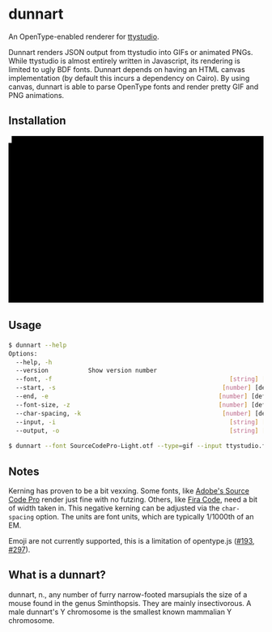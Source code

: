 dunnart
=======

An OpenType-enabled renderer for [ttystudio](https://github.com/chjj/ttystudio).

Dunnart renders JSON output from ttystudio into GIFs or animated PNGs.  While ttystudio is almost entirely written in Javascript, its
rendering is limited to ugly BDF fonts.  Dunnart depends on having an HTML canvas implementation (by default this incurs a dependency on Cairo).  By using canvas, dunnart is able to parse OpenType fonts and render pretty GIF and PNG animations.

## Installation
![dunnart](https://raw.githubusercontent.com/inferiorhumanorgans/dunnart/master/img/dunnart-install.png)

## Usage

``` bash
$ dunnart --help
Options:
  --help, -h                                                           [boolean]
  --version           Show version number                              [boolean]
  --font, -f                                                 [string] [required]
  --start, -s                                              [number] [default: 0]
  --end, -e                                               [number] [default: -1]
  --font-size, -z                                         [number] [default: 20]
  --char-spacing, -k                                       [number] [default: 0]
  --input, -i                                                [string] [required]
  --output, -o                                               [string] [required]
```

``` bash
$ dunnart --font SourceCodePro-Light.otf --type=gif --input ttystudio.frames.json --output fancy.gif
```

## Notes
Kerning has proven to be a bit vexxing.  Some fonts, like [Adobe's Source Code Pro](https://github.com/adobe-fonts/source-code-pro) render just fine with no futzing.  Others, like [Fira Code](https://github.com/tonsky/FiraCode), need a bit of width taken in.  This negative kerning can be adjusted via the `char-spacing` option.  The units are font units, which are typically 1/1000th of an EM.

Emoji are not currently supported, this is a limitation of opentype.js ([#193](https://github.com/nodebox/opentype.js/issues/193), [#297](https://github.com/nodebox/opentype.js/pulls/297)).

## What is a dunnart?
dunnart, n., any number of furry narrow-footed marsupials the size of a mouse found in the genus Sminthopsis. They are mainly insectivorous. A male dunnart's Y chromosome is the smallest known mammalian Y chromosome.
